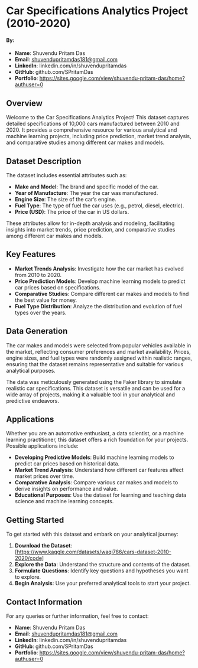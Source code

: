 # Car Specifications Analytics Project (2010-2020)
#### By:
- **Name**: Shuvendu Pritam Das
- **Email**: shuvendupritamdas181@gmail.com
- **LinkedIn**: linkedin.com/in/shuvendupritamdas
- **GitHub**: github.com/SPritamDas 
- **Portfolio**: https://sites.google.com/view/shuvendu-pritam-das/home?authuser=0

## Overview

Welcome to the Car Specifications Analytics Project! This dataset captures detailed specifications of 10,000 cars manufactured between 2010 and 2020. It provides a comprehensive resource for various analytical and machine learning projects, including price prediction, market trend analysis, and comparative studies among different car makes and models.

## Dataset Description

The dataset includes essential attributes such as:

- **Make and Model**: The brand and specific model of the car.
- **Year of Manufacture**: The year the car was manufactured.
- **Engine Size**: The size of the car’s engine.
- **Fuel Type**: The type of fuel the car uses (e.g., petrol, diesel, electric).
- **Price (USD)**: The price of the car in US dollars.

These attributes allow for in-depth analysis and modeling, facilitating insights into market trends, price prediction, and comparative studies among different car makes and models.

## Key Features

- **Market Trends Analysis**: Investigate how the car market has evolved from 2010 to 2020.
- **Price Prediction Models**: Develop machine learning models to predict car prices based on specifications.
- **Comparative Studies**: Compare different car makes and models to find the best value for money.
- **Fuel Type Distribution**: Analyze the distribution and evolution of fuel types over the years.

## Data Generation

The car makes and models were selected from popular vehicles available in the market, reflecting consumer preferences and market availability. Prices, engine sizes, and fuel types were randomly assigned within realistic ranges, ensuring that the dataset remains representative and suitable for various analytical purposes.

The data was meticulously generated using the Faker library to simulate realistic car specifications. This dataset is versatile and can be used for a wide array of projects, making it a valuable tool in your analytical and predictive endeavors.

## Applications

Whether you are an automotive enthusiast, a data scientist, or a machine learning practitioner, this dataset offers a rich foundation for your projects. Possible applications include:

- **Developing Predictive Models**: Build machine learning models to predict car prices based on historical data.
- **Market Trend Analysis**: Understand how different car features affect market prices over time.
- **Comparative Analysis**: Compare various car makes and models to derive insights on performance and value.
- **Educational Purposes**: Use the dataset for learning and teaching data science and machine learning concepts.

## Getting Started

To get started with this dataset and embark on your analytical journey:

1. **Download the Dataset**: [https://www.kaggle.com/datasets/waqi786/cars-dataset-2010-2020/code]
2. **Explore the Data**: Understand the structure and contents of the dataset.
3. **Formulate Questions**: Identify key questions and hypotheses you want to explore.
4. **Begin Analysis**: Use your preferred analytical tools to start your project.

## Contact Information

For any queries or further information, feel free to contact:

- **Name**: Shuvendu Pritam Das
- **Email**: shuvendupritamdas181@gmail.com
- **LinkedIn**: linkedin.com/in/shuvendupritamdas
- **GitHub**: github.com/SPritamDas 
- **Portfolio**: https://sites.google.com/view/shuvendu-pritam-das/home?authuser=0
